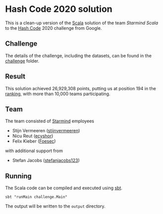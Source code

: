 # Hash Code 2020 solution

This is a clean-up version of the [Scala](https://www.scala-lang.org/) solution of the team _Starmind Scala_ to the [Hash Code](https://codingcompetitions.withgoogle.com/hashcode) 2020 challenge from Google.

## Challenge

The details of the challenge, including the datasets, can be found in the [challenge](./challenge) folder.

## Result

This solution achieved 26,929,308 points, putting us at position 194 in the [ranking](https://codingcompetitions.withgoogle.com/hashcode/archive/2020), with more than 10,000 teams participating.

## Team

The team consisted of [Starmind](https://www.starmind.ai/) employees

- Stijn Vermeeren ([stijnvermeeren](https://github.com/stijnvermeeren/))
- Nicu Reut ([ecyshor](https://github.com/ecyshor/))
- Felix Kieber ([Foesec](https://github.com/Foesec/))

with additional support from

- Stefan Jacobs ([stefanjacobs123](https://github.com/stefanjacobs123/))

## Running

The Scala code can be compiled and executed using [sbt](https://www.scala-sbt.org/).

```
sbt "runMain challenge.Main"
```

The output will be written to the `output` directory.
